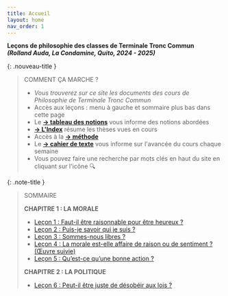 ```yaml
---
title: Accueil
layout: home
nav_order: 1
---
```


**Leçons de philosophie des classes de Terminale Tronc Commun**   
***(Rolland Auda, La Condamine, Quito, 2024 - 2025)***  

{: .nouveau-title }
> COMMENT ÇA MARCHE ?
>
> - *Vous trouverez sur ce site les documents des cours de Philosophie de Terminale Tronc Commun*
> - Accès aux leçons : menu à gauche et sommaire plus bas dans cette page
> - Le [**→ tableau des notions**](/phil24/docs/Présentation/L0-2-tableau.html) vous informe des notions abordées
> - [**→ L'Index**](/phil24/docs/Présentation/L0-3-notions.html) résume les thèses vues en cours
> - Accès à la [**→ méthode**](/phil24/docs/methode/methode.html)
> - Le [**→ cahier de texte**](/phil24/docs/divers/cdt/cdt.html) vous informe sur l'avancée du cours chaque semaine
> - Vous pouvez faire une recherche par mots clés en haut du site en cliquant sur l'icône 🔍

{: .note-title }
> SOMMAIRE
>
>  **CHAPITRE 1 : LA MORALE**
> - [Leçon 1 : Faut-il être raisonnable pour être heureux ? ](/phil24/docs/L1/L1-0.html)
> - [Leçon 2 : Puis-je savoir qui je suis ?](/phil24/docs/L2/L2-0-0.html)
> - [Leçon 3 : Sommes-nous libres ?](/phil24/docs/L3/L3-0-0.html)
> - [Leçon 4 : La morale est-elle affaire de raison ou de sentiment ? (Œuvre suivie)](/phil24/docs/L4-OES1/L4OE1-0-0.html)  
> - [Leçon 5 : Qu’est-ce qu’une bonne action ?](/phil24/docs/L5/L5-0-0.html)
>
> **CHAPITRE 2 : LA POLITIQUE**
> - [Leçon 6 : Peut-il être juste de désobéir aux lois ?](/phil24/docs/L6/L6-0-0.html)